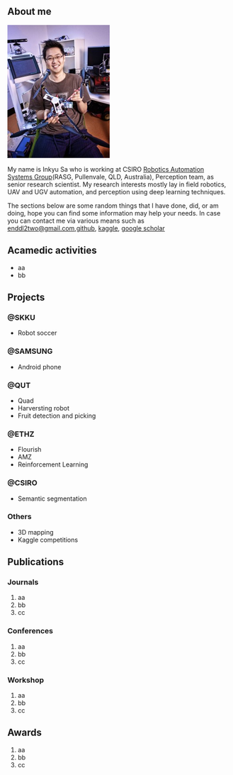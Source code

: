 ## About me
![](assets/Inkyu_800_600-231x300.jpg)

My name is Inkyu Sa who is working at CSIRO [Robotics Automation Systems Group](https://research.csiro.au/robotics/)(RASG, Pullenvale, QLD, Australia), Perception team, as senior research scientist. My research interests mostly lay in field robotics, UAV and UGV automation, and perception using deep learning techniques. 

The sections below are some random things that I have done, did, or am doing, hope you can find some information may help your needs. In case you can contact me via various means such as enddl2two@gmail.com,[github](https://github.com/inkyusa), [kaggle](https://www.kaggle.com/enddl22), [google scholar](https://scholar.google.com.au/citations?user=KxJU37kAAAAJ&hl=en)


## Acamedic activities
- aa
- bb

## Projects

### @SKKU
- Robot soccer

### @SAMSUNG
- Android phone

### @QUT
- Quad
- Harversting robot
- Fruit detection and picking

### @ETHZ
- Flourish
- AMZ
- Reinforcement Learning

### @CSIRO
- Semantic segmentation

### Others
- 3D mapping
- Kaggle competitions

## Publications

### Journals
1. aa
2. bb
3. cc

### Conferences
1. aa
2. bb
3. cc

### Workshop
1. aa
2. bb
3. cc

## Awards
1. aa
2. bb
3. cc
